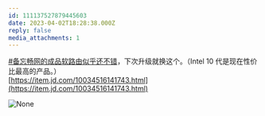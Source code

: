 ```yaml
---
id: 111137527879445603
date: 2023-04-02T18:28:38.000Z
reply: false
media_attachments: 1
---
```


[#备忘畅网的成品软路由似乎还不错](https://e5n.cc/tags/%E5%A4%87%E5%BF%98%E7%95%85%E7%BD%91%E7%9A%84%E6%88%90%E5%93%81%E8%BD%AF%E8%B7%AF%E7%94%B1%E4%BC%BC%E4%B9%8E%E8%BF%98%E4%B8%8D%E9%94%99)，下次升级就换这个。（Intel 10 代是现在性价比最高的产品。）  
[https://item.jd.com/10034516141743.html](https://item.jd.com/10034516141743.html)

![None](https://files.e5n.cc/media_attachments/files/111/219/467/682/265/221/original/c084d7cbf23799a2.webp)
